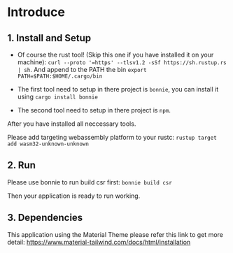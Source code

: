# Introduce

## 1. Install and Setup

- Of course the rust tool! (Skip this one if you have installed it on your machine): `curl --proto '=https' --tlsv1.2 -sSf https://sh.rustup.rs | sh`. And append to the PATH the bin `export PATH=$PATH:$HOME/.cargo/bin`

- The first tool need to setup in there project is `bonnie`, you can install it using `cargo install bonnie`
- The second tool need to setup in there project is `npm`.

After you have installed all neccessary tools.

Please add targeting webassembly platform to your rustc: `rustup target add wasm32-unknown-unknown`

## 2. Run

Please use bonnie to run build csr first: `bonnie build csr`

Then your application is ready to run working.

## 3. Dependencies

This application using the Material Theme please refer this link to get more detail: https://www.material-tailwind.com/docs/html/installation